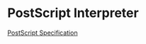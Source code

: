 # PostScript Interpreter

[PostScript Specification](https://www.adobe.com/jp/print/postscript/pdfs/PLRM.pdf)

